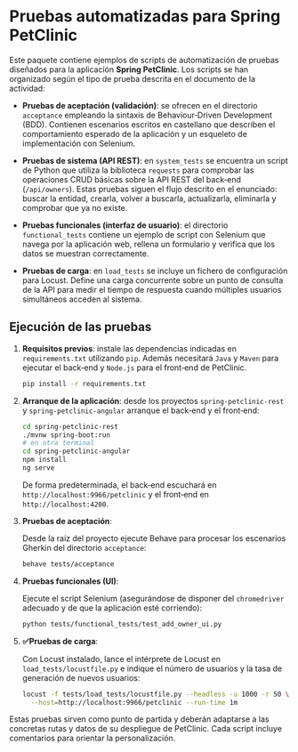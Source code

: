 # Pruebas automatizadas para Spring PetClinic

Este paquete contiene ejemplos de scripts de automatización de pruebas diseñados
para la aplicación **Spring PetClinic**. Los scripts se han organizado
según el tipo de prueba descrita en el documento de la actividad:

- **Pruebas de aceptación (validación)**: se ofrecen en el directorio
  `acceptance` empleando la sintaxis de Behaviour‑Driven Development (BDD).
  Contienen escenarios escritos en castellano que describen el comportamiento
  esperado de la aplicación y un esqueleto de implementación con Selenium.

- **Pruebas de sistema (API REST)**: en `system_tests` se encuentra
  un script de Python que utiliza la biblioteca `requests` para
  comprobar las operaciones CRUD básicas sobre la API REST del
  back‑end (`/api/owners`). Estas pruebas siguen el flujo descrito
  en el enunciado: buscar la entidad, crearla, volver a buscarla,
  actualizarla, eliminarla y comprobar que ya no existe.

- **Pruebas funcionales (interfaz de usuario)**: el directorio
  `functional_tests` contiene un ejemplo de script con Selenium que
  navega por la aplicación web, rellena un formulario y verifica que
  los datos se muestran correctamente.

- **Pruebas de carga**: en `load_tests` se incluye un fichero de
  configuración para Locust. Define una carga concurrente sobre
  un punto de consulta de la API para medir el tiempo de respuesta
  cuando múltiples usuarios simultáneos acceden al sistema.

## Ejecución de las pruebas

1. **Requisitos previos**: instale las dependencias indicadas en
   `requirements.txt` utilizando `pip`. Además necesitará
   `Java` y `Maven` para ejecutar el back‑end y `Node.js` para el
   front‑end de PetClinic.

   ```sh
   pip install -r requirements.txt
   ```

2. **Arranque de la aplicación**: desde los proyectos `spring‑petclinic‑rest`
   y `spring‑petclinic‑angular` arranque el back‑end y el front‑end:

   ```sh
   cd spring‑petclinic‑rest
   ./mvnw spring-boot:run
   # en otra terminal
   cd spring‑petclinic‑angular
   npm install
   ng serve
   ```

   De forma predeterminada, el back‑end escuchará en
   `http://localhost:9966/petclinic` y el front‑end en
   `http://localhost:4200`.

3. **Pruebas de aceptación**:

   Desde la raíz del proyecto ejecute Behave para procesar los
   escenarios Gherkin del directorio `acceptance`:

   ```sh
   behave tests/acceptance
   ```

4. **Pruebas funcionales (UI)**:

   Ejecute el script Selenium (asegurándose de disponer del
   `chromedriver` adecuado y de que la aplicación esté corriendo):

   ```sh
   python tests/functional_tests/test_add_owner_ui.py
   ```

5. **✅Pruebas de carga**:

   Con Locust instalado, lance el intérprete de Locust en
   `load_tests/locustfile.py` e indique el número de usuarios y la
   tasa de generación de nuevos usuarios:

   ```sh
   locust -f tests/load_tests/locustfile.py --headless -u 1000 -r 50 \
     --host=http://localhost:9966/petclinic --run-time 1m
   ```

Estas pruebas sirven como punto de partida y deberán adaptarse a las
concretas rutas y datos de su despliegue de PetClinic. Cada script
incluye comentarios para orientar la personalización.
